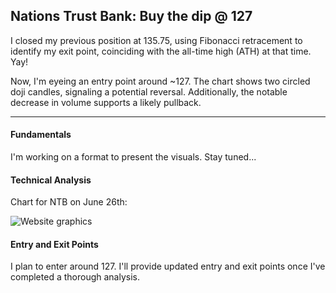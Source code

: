 ## Nations Trust Bank: Buy the dip @ 127

I closed my previous position at 135.75, using Fibonacci retracement to identify my exit point, coinciding with the all-time high (ATH) at that time. Yay!

Now, I'm eyeing an entry point around ~127. The chart shows two circled doji candles, signaling a potential reversal. Additionally, the notable decrease in volume supports a likely pullback.

---

#### Fundamentals

I'm working on a format to present the visuals. Stay tuned...

#### Technical Analysis

Chart for NTB on June 26th:

![Website graphics](https://github.com/stockpickslk/stockpickslk.github.io/assets/173802017/476e58d6-f93d-4dac-a234-2353d177aec2)


#### Entry and Exit Points

I plan to enter around 127. I'll provide updated entry and exit points once I've completed a thorough analysis.
